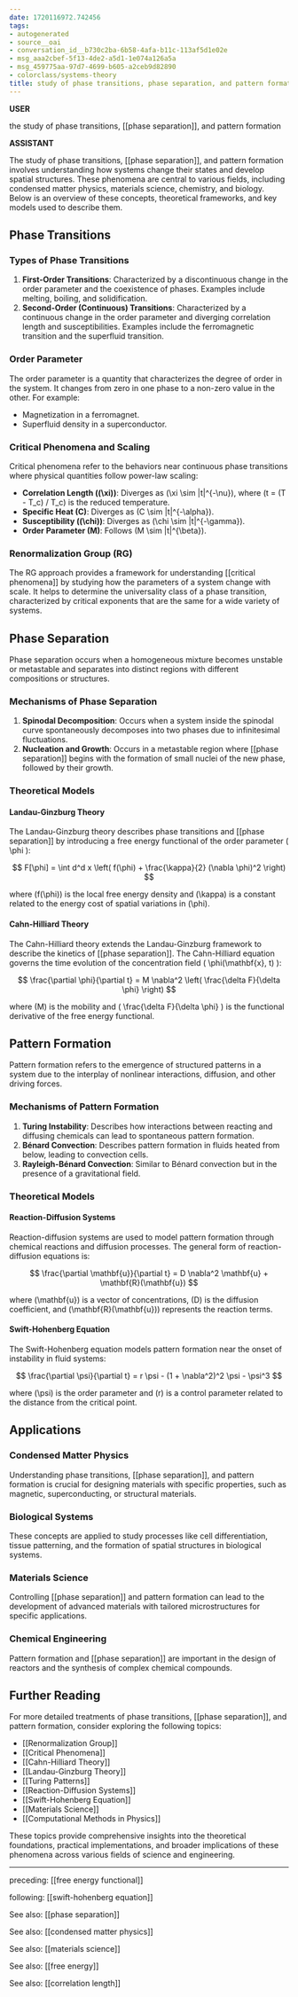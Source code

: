 ```yaml
---
date: 1720116972.742456
tags:
- autogenerated
- source__oai
- conversation_id__b730c2ba-6b58-4afa-b11c-113af5d1e02e
- msg_aaa2cbef-5f13-4de2-a5d1-1e074a126a5a
- msg_459775aa-97d7-4699-b605-a2ceb9d82890
- colorclass/systems-theory
title: study of phase transitions, phase separation, and pattern formation
---
```


**USER**

the study of phase transitions, [[phase separation]], and pattern formation


**ASSISTANT**

The study of phase transitions, [[phase separation]], and pattern formation involves understanding how systems change their states and develop spatial structures. These phenomena are central to various fields, including condensed matter physics, materials science, chemistry, and biology. Below is an overview of these concepts, theoretical frameworks, and key models used to describe them.

## Phase Transitions

### Types of Phase Transitions

1. **First-Order Transitions**: Characterized by a discontinuous change in the order parameter and the coexistence of phases. Examples include melting, boiling, and solidification.
2. **Second-Order (Continuous) Transitions**: Characterized by a continuous change in the order parameter and diverging correlation length and susceptibilities. Examples include the ferromagnetic transition and the superfluid transition.

### Order Parameter

The order parameter is a quantity that characterizes the degree of order in the system. It changes from zero in one phase to a non-zero value in the other. For example:
- Magnetization in a ferromagnet.
- Superfluid density in a superconductor.

### Critical Phenomena and Scaling

Critical phenomena refer to the behaviors near continuous phase transitions where physical quantities follow power-law scaling:
- **Correlation Length (\(\xi\))**: Diverges as \(\xi \sim |t|^{-\nu}\), where \(t = (T - T_c) / T_c\) is the reduced temperature.
- **Specific Heat (C)**: Diverges as \(C \sim |t|^{-\alpha}\).
- **Susceptibility (\(\chi\))**: Diverges as \(\chi \sim |t|^{-\gamma}\).
- **Order Parameter (M)**: Follows \(M \sim |t|^{\beta}\).

### Renormalization Group (RG)

The RG approach provides a framework for understanding [[critical phenomena]] by studying how the parameters of a system change with scale. It helps to determine the universality class of a phase transition, characterized by critical exponents that are the same for a wide variety of systems.

## Phase Separation

Phase separation occurs when a homogeneous mixture becomes unstable or metastable and separates into distinct regions with different compositions or structures.

### Mechanisms of Phase Separation

1. **Spinodal Decomposition**: Occurs when a system inside the spinodal curve spontaneously decomposes into two phases due to infinitesimal fluctuations.
2. **Nucleation and Growth**: Occurs in a metastable region where [[phase separation]] begins with the formation of small nuclei of the new phase, followed by their growth.

### Theoretical Models

#### Landau-Ginzburg Theory

The Landau-Ginzburg theory describes phase transitions and [[phase separation]] by introducing a free energy functional of the order parameter \( \phi \):

$$
F[\phi] = \int d^d x \left( f(\phi) + \frac{\kappa}{2} (\nabla \phi)^2 \right)
$$

where \(f(\phi)\) is the local free energy density and \(\kappa\) is a constant related to the energy cost of spatial variations in \(\phi\).

#### Cahn-Hilliard Theory

The Cahn-Hilliard theory extends the Landau-Ginzburg framework to describe the kinetics of [[phase separation]]. The Cahn-Hilliard equation governs the time evolution of the concentration field \( \phi(\mathbf{x}, t) \):

$$
\frac{\partial \phi}{\partial t} = M \nabla^2 \left( \frac{\delta F}{\delta \phi} \right)
$$

where \(M\) is the mobility and \( \frac{\delta F}{\delta \phi} \) is the functional derivative of the free energy functional.

## Pattern Formation

Pattern formation refers to the emergence of structured patterns in a system due to the interplay of nonlinear interactions, diffusion, and other driving forces.

### Mechanisms of Pattern Formation

1. **Turing Instability**: Describes how interactions between reacting and diffusing chemicals can lead to spontaneous pattern formation.
2. **Bénard Convection**: Describes pattern formation in fluids heated from below, leading to convection cells.
3. **Rayleigh-Bénard Convection**: Similar to Bénard convection but in the presence of a gravitational field.

### Theoretical Models

#### Reaction-Diffusion Systems

Reaction-diffusion systems are used to model pattern formation through chemical reactions and diffusion processes. The general form of reaction-diffusion equations is:

$$
\frac{\partial \mathbf{u}}{\partial t} = D \nabla^2 \mathbf{u} + \mathbf{R}(\mathbf{u})
$$

where \(\mathbf{u}\) is a vector of concentrations, \(D\) is the diffusion coefficient, and \(\mathbf{R}(\mathbf{u})\) represents the reaction terms.

#### Swift-Hohenberg Equation

The Swift-Hohenberg equation models pattern formation near the onset of instability in fluid systems:

$$
\frac{\partial \psi}{\partial t} = r \psi - (1 + \nabla^2)^2 \psi - \psi^3
$$

where \(\psi\) is the order parameter and \(r\) is a control parameter related to the distance from the critical point.

## Applications

### Condensed Matter Physics

Understanding phase transitions, [[phase separation]], and pattern formation is crucial for designing materials with specific properties, such as magnetic, superconducting, or structural materials.

### Biological Systems

These concepts are applied to study processes like cell differentiation, tissue patterning, and the formation of spatial structures in biological systems.

### Materials Science

Controlling [[phase separation]] and pattern formation can lead to the development of advanced materials with tailored microstructures for specific applications.

### Chemical Engineering

Pattern formation and [[phase separation]] are important in the design of reactors and the synthesis of complex chemical compounds.

## Further Reading

For more detailed treatments of phase transitions, [[phase separation]], and pattern formation, consider exploring the following topics:

- [[Renormalization Group]]
- [[Critical Phenomena]]
- [[Cahn-Hilliard Theory]]
- [[Landau-Ginzburg Theory]]
- [[Turing Patterns]]
- [[Reaction-Diffusion Systems]]
- [[Swift-Hohenberg Equation]]
- [[Materials Science]]
- [[Computational Methods in Physics]]

These topics provide comprehensive insights into the theoretical foundations, practical implementations, and broader implications of these phenomena across various fields of science and engineering.


---

preceding: [[free energy functional]]  


following: [[swift-hohenberg equation]]

See also: [[phase separation]]


See also: [[condensed matter physics]]


See also: [[materials science]]


See also: [[free energy]]


See also: [[correlation length]]